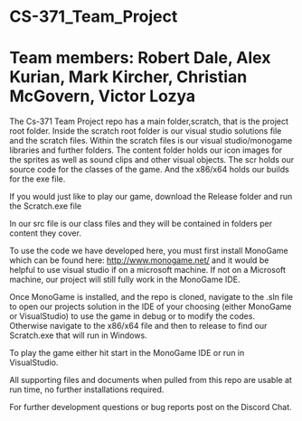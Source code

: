 # CS-371_Team_Project
# Team members: Robert Dale, Alex Kurian, Mark Kircher, Christian McGovern, Victor Lozya 

The Cs-371 Team Project repo has a main folder,scratch, that is the project root folder.
Inside the scratch root folder is our visual studio solutions file and the scratch files.
Within the scratch files is our visual studio/monogame libraries and further folders.
The content folder holds our icon images for the sprites as well as sound clips and other visual objects.
The scr holds our source code for the classes of the game.
And the x86/x64 holds our builds for the exe file.

If you would just like to play our game, download the Release folder and run the Scratch.exe file


In our src file is our class files and they will be contained in folders per content they cover.


To use the code we have developed here, you must first install MonoGame which can be found here: http://www.monogame.net/
and it would be helpful to use visual studio if on a microsoft machine. If not on a Microsoft machine, our project will still fully
work in the MonoGame IDE. 

Once MonoGame is installed, and the repo is cloned, navigate to the .sln file to open our projects solution in the IDE of your choosing (either MonoGame or VisualStudio) to use the game in debug or to modify the codes. Otherwise navigate to the x86/x64 file and then to release to find our Scratch.exe that will run in Windows.

To play the game either hit start in the MonoGame IDE or run in VisualStudio.

All supporting files and documents when pulled from this repo are usable at run time, no further installations required.

For further development questions or bug reports post on the Discord Chat.
